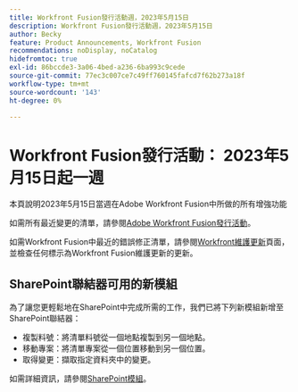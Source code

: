 ```yaml
---
title: Workfront Fusion發行活動週，2023年5月15日
description: Workfront Fusion發行活動週，2023年5月15日
author: Becky
feature: Product Announcements, Workfront Fusion
recommendations: noDisplay, noCatalog
hidefromtoc: true
exl-id: 86bccde3-3a06-4bed-a236-6ba993c9cede
source-git-commit: 77ec3c007ce7c49ff760145fafcd7f62b273a18f
workflow-type: tm+mt
source-wordcount: '143'
ht-degree: 0%

---
```


# Workfront Fusion發行活動： 2023年5月15日起一週

本頁說明2023年5月15日當週在Adobe Workfront Fusion中所做的所有增強功能

如需所有最近變更的清單，請參閱[Adobe Workfront Fusion發行活動](/help/workfront-fusion/fusion-product-releases/fusion-release-activity.md)。

如需Workfront Fusion中最近的錯誤修正清單，請參閱[Workfront維護更新](https://experienceleague.adobe.com/docs/workfront-known-issues/releases/current-updates.html)頁面，並檢查任何標示為Workfront Fusion維護更新的更新。

## SharePoint聯結器可用的新模組

為了讓您更輕鬆地在SharePoint中完成所需的工作，我們已將下列新模組新增至SharePoint聯結器：

* 複製料號：將清單料號從一個地點複製到另一個地點。
* 移動專案：將清單專案從一個位置移動到另一個位置。
* 取得變更：擷取指定資料夾中的變更。

如需詳細資訊，請參閱[SharePoint模組](/help/workfront-fusion/references/apps-and-modules/third-party-connectors/sharepoint-modules.md)。
